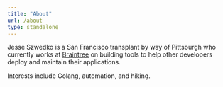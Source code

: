 ```yaml
---
title: "About"
url: /about
type: standalone
---
```


Jesse Szwedko is a San Francisco transplant by way of Pittsburgh who currently
works at [Braintree](https://www.braintreepayments.com/) on building tools to
help other developers deploy and maintain their applications.

Interests include Golang, automation, and hiking.
